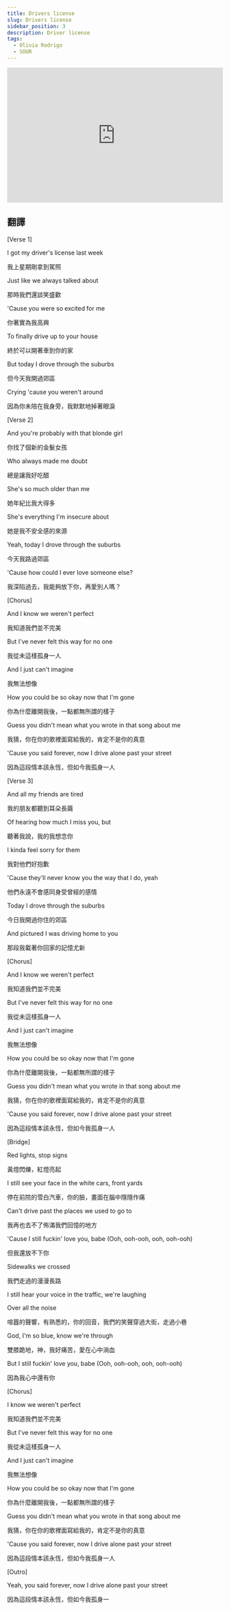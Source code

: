 ```yaml
---
title: Drivers license
slug: Drivers license
sidebar_position: 3
description: Driver license
tags:
  - Olivia Rodrigo
  - SOUR
---
```



<iframe width="100%" height="315" src="https://www.youtube.com/embed/ZmDBbnmKpqQ" title="YouTube video player" frameborder="0" allow="accelerometer; autoplay; clipboard-write; encrypted-media; gyroscope; picture-in-picture; web-share" allowfullscreen></iframe>


## 翻譯
[Verse 1]

I got my driver's license last week

我上星期剛拿到駕照

Just like we always talked about

那時我們還談笑盛歡

'Cause you were so excited for me

你著實為我高興

To finally drive up to your house

終於可以開著車到你的家

But today I drove through the suburbs

但今天我開過郊區

Crying 'cause you weren't around

因為你未陪在我身旁，我默默地掉著眼淚

[Verse 2]

And you're probably with that blonde girl

你找了個新的金髮女孩

Who always made me doubt

總是讓我好吃醋

She's so much older than me

她年紀比我大得多

She's everything I'm insecure about

她是我不安全感的來源

Yeah, today I drove through the suburbs

今天我路過郊區

'Cause how could I ever love someone else?

我深陷過去，我能夠放下你，再愛別人嗎？

[Chorus]

And I know we weren't perfect

我知道我們並不完美

But I've never felt this way for no one

我從未這樣孤身一人

And I just can't imagine

我無法想像

How you could be so okay now that I'm gone

你為什麼離開我後，一點都無所謂的樣子

Guess you didn't mean what you wrote in that song about me

我猜，你在你的歌裡面寫給我的，肯定不是你的真意

'Cause you said forever, now I drive alone past your street

因為這段情本該永恆，但如今我孤身一人

[Verse 3]

And all my friends are tired

我的朋友都聽到耳朵長繭

Of hearing how much I miss you, but

聽著我說，我的我想念你

I kinda feel sorry for them

我對他們好抱歉

'Cause they'll never know you the way that I do, yeah

他們永遠不會感同身受曾經的感情

Today I drove through the suburbs

今日我開過你住的郊區

And pictured I was driving home to you

那段我載著你回家的記憶尤新

[Chorus]

And I know we weren't perfect

我知道我們並不完美

But I've never felt this way for no one

我從未這樣孤身一人

And I just can't imagine

我無法想像

How you could be so okay now that I'm gone

你為什麼離開我後，一點都無所謂的樣子

Guess you didn't mean what you wrote in that song about me

我猜，你在你的歌裡面寫給我的，肯定不是你的真意

'Cause you said forever, now I drive alone past your street

因為這段情本該永恆，但如今我孤身一人

[Bridge]

Red lights, stop signs

黃燈閃爍，紅燈亮起

I still see your face in the white cars, front yards

停在前院的雪白汽車，你的臉，畫面在腦中隱隱作痛

Can't drive past the places we used to go to

我再也去不了佈滿我們回憶的地方

'Cause I still fuckin' love you, babe (Ooh, ooh-ooh, ooh, ooh-ooh)

但我還放不下你

Sidewalks we crossed

我們走過的漫漫長路

I still hear your voice in the traffic, we're laughing

Over all the noise

喧囂的聲響，有熟悉的，你的回音，我們的笑聲穿過大街，走過小巷

God, I'm so blue, know we're through

雙膝跪地，神，我好痛苦，愛在心中淌血

But I still fuckin' love you, babe (Ooh, ooh-ooh, ooh, ooh-ooh)

因為我心中還有你

[Chorus]

I know we weren't perfect

我知道我們並不完美

But I've never felt this way for no one

我從未這樣孤身一人

And I just can't imagine

我無法想像

How you could be so okay now that I'm gone

你為什麼離開我後，一點都無所謂的樣子

Guess you didn't mean what you wrote in that song about me

我猜，你在你的歌裡面寫給我的，肯定不是你的真意

'Cause you said forever, now I drive alone past your street

因為這段情本該永恆，但如今我孤身一人

[Outro]

Yeah, you said forever, now I drive alone past your street

因為這段情本該永恆，但如今我孤身一